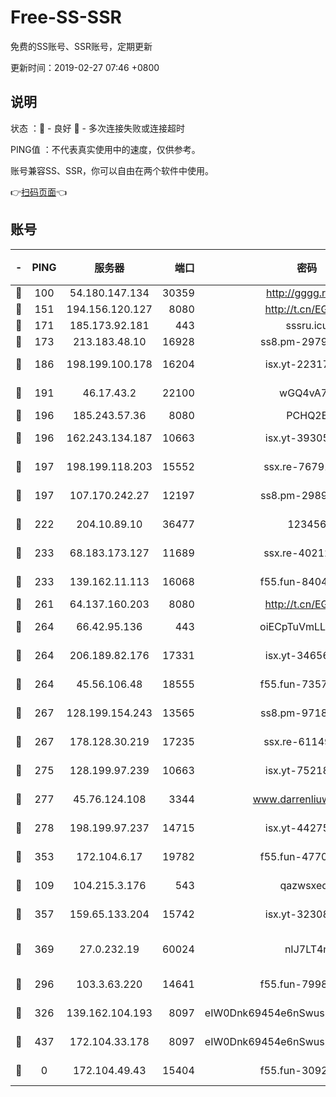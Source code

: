 # Free-SS-SSR

免费的SS账号、SSR账号，定期更新

更新时间：2019-02-27 07:46 +0800

## 说明

状态     ：🙂 - 良好 🙁 - 多次连接失败或连接超时

PING值   ：不代表真实使用中的速度，仅供参考。

账号兼容SS、SSR，你可以自由在两个软件中使用。

👉[扫码页面](https://liesauer.github.io/free-ss-ssr.github.io/)👈

## 账号

|-|PING|服务器|端口|密码|加密方式|区域|
|:----:|:----:|:-----:|-----:|:----:|:----:|:----:|
|🙂|100|54.180.147.134|30359|http://gggg.rocks|chacha20|KR|
|🙂|151|194.156.120.127|8080|http://t.cn/EGJIyrl|rc4-md5|RU|
|🙂|171|185.173.92.181|443|sssru.icu|rc4-md5|RU|
|🙂|173|213.183.48.10|16928|ss8.pm-29798325|rc4-md5|RU|
|🙂|186|198.199.100.178|16204|isx.yt-22317466|aes-256-cfb|US|
|🙂|191|46.17.43.2|22100|wGQ4vA7D|aes-256-gcm|RU|
|🙂|196|185.243.57.36|8080|PCHQ2E|rc4-md5|US|
|🙂|196|162.243.134.187|10663|isx.yt-39305244|aes-256-cfb|US|
|🙂|197|198.199.118.203|15552|ssx.re-76791926|aes-256-cfb|US|
|🙂|197|107.170.242.27|12197|ss8.pm-29892901|aes-256-cfb|US|
|🙂|222|204.10.89.10|36477|123456|aes-256-cfb|US|
|🙂|233|68.183.173.127|11689|ssx.re-40212864|aes-256-cfb|US|
|🙂|233|139.162.11.113|16068|f55.fun-84043831|aes-256-cfb|SG|
|🙂|261|64.137.160.203|8080|http://t.cn/EGJIyrl|rc4-md5|CA|
|🙂|264|66.42.95.136|443|oiECpTuVmLLxk4Ts|aes-256-cfb|US|
|🙂|264|206.189.82.176|17331|isx.yt-34656807|aes-256-cfb|SG|
|🙂|264|45.56.106.48|18555|f55.fun-73571297|aes-256-cfb|US|
|🙂|267|128.199.154.243|13565|ss8.pm-97184216|aes-256-cfb|SG|
|🙂|267|178.128.30.219|17235|ssx.re-61149569|aes-256-cfb|SG|
|🙂|275|128.199.97.239|10663|isx.yt-75218059|aes-256-cfb|SG|
|🙂|277|45.76.124.108|3344|www.darrenliuwei.com|aes-256-cfb|AU|
|🙂|278|198.199.97.237|14715|isx.yt-44275898|aes-256-cfb|US|
|🙂|353|172.104.6.17|19782|f55.fun-47700700|aes-256-cfb|US|
|🙂|109|104.215.3.176|543|qazwsxedc|aes-256-gcm|JP|
|🙂|357|159.65.133.204|15742|isx.yt-32308322|aes-256-cfb|SG|
|🙂|369|27.0.232.19|60024|nIJ7LT4n|xchacha20-ietf-poly1305|HK|
|🙁|296|103.3.63.220|14641|f55.fun-79984823|aes-256-cfb|SG|
|🙁|326|139.162.104.193|8097|eIW0Dnk69454e6nSwuspv9DmS201tQ0D|aes-256-cfb|JP|
|🙁|437|172.104.33.178|8097|eIW0Dnk69454e6nSwuspv9DmS201tQ0D|aes-256-cfb|SG|
|🙁|0|172.104.49.43|15404|f55.fun-30923847|aes-256-cfb|SG|
